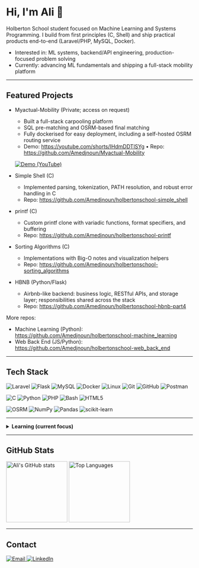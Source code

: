 # Hi, I'm Ali 👋
Holberton School student focused on Machine Learning and Systems Programming. I build from first principles (C, Shell) and ship practical products end-to-end (Laravel/PHP, MySQL, Docker).

- Interested in: ML systems, backend/API engineering, production-focused problem solving
- Currently: advancing ML fundamentals and shipping a full-stack mobility platform

---

## Featured Projects
- Myactual-Mobility (Private; access on request)
  - Built a full-stack carpooling platform
  - SQL pre-matching and OSRM-based final matching
  - Fully dockerised for easy deployment, including a self-hosted OSRM routing service
  - Demo: https://youtube.com/shorts/IHdmDDTlSYg • Repo: https://github.com/Amedjnoun/Myactual-Mobility

  [![Demo (YouTube)](https://img.youtube.com/vi/IHdmDDTlSYg/hqdefault.jpg)](https://youtube.com/shorts/IHdmDDTlSYg)

- Simple Shell (C)
  - Implemented parsing, tokenization, PATH resolution, and robust error handling in C
  - Repo: https://github.com/Amedjnoun/holbertonschool-simple_shell

- printf (C)
  - Custom printf clone with variadic functions, format specifiers, and buffering
  - Repo: https://github.com/Amedjnoun/holbertonschool-printf

- Sorting Algorithms (C)
  - Implementations with Big-O notes and visualization helpers
  - Repo: https://github.com/Amedjnoun/holbertonschool-sorting_algorithms

- HBNB (Python/Flask)
  - Airbnb-like backend: business logic, RESTful APIs, and storage layer; responsibilities shared across the stack
  - Repo: https://github.com/Amedjnoun/holbertonschool-hbnb-part4

More repos:
- Machine Learning (Python): https://github.com/Amedjnoun/holbertonschool-machine_learning
- Web Back End (JS/Python): https://github.com/Amedjnoun/holbertonschool-web_back_end

---

## Tech Stack

<p>
  <!-- Backend / Infra -->
  <img alt="Laravel" src="https://img.shields.io/badge/Laravel-FF2D20?logo=laravel&logoColor=white&style=flat-square" />
  <img alt="Flask" src="https://img.shields.io/badge/Flask-000000?logo=flask&logoColor=white&style=flat-square" />
  <img alt="MySQL" src="https://img.shields.io/badge/MySQL-4479A1?logo=mysql&logoColor=white&style=flat-square" />
  <img alt="Docker" src="https://img.shields.io/badge/Docker-2496ED?logo=docker&logoColor=white&style=flat-square" />
  <img alt="Linux" src="https://img.shields.io/badge/Linux-FCC624?logo=linux&logoColor=000&style=flat-square" />
  <img alt="Git" src="https://img.shields.io/badge/Git-F05032?logo=git&logoColor=white&style=flat-square" />
  <img alt="GitHub" src="https://img.shields.io/badge/GitHub-181717?logo=github&logoColor=white&style=flat-square" />
  <img alt="Postman" src="https://img.shields.io/badge/Postman-FF6C37?logo=postman&logoColor=white&style=flat-square" />
</p>
<p>
  <!-- Languages -->
  <img alt="C" src="https://img.shields.io/badge/C-00599C?logo=c&logoColor=white&style=flat-square" />
  <img alt="Python" src="https://img.shields.io/badge/Python-3776AB?logo=python&logoColor=white&style=flat-square" />
  <img alt="PHP" src="https://img.shields.io/badge/PHP-777BB4?logo=php&logoColor=white&style=flat-square" />
  <img alt="Bash" src="https://img.shields.io/badge/Bash-4EAA25?logo=gnubash&logoColor=white&style=flat-square" />
  <img alt="HTML5" src="https://img.shields.io/badge/HTML5-E34F26?logo=html5&logoColor=white&style=flat-square" />
</p>
<p>
  <!-- Mapping / ML -->
  <img alt="OSRM" src="https://img.shields.io/badge/OSRM-Routing-2C3E50?logo=openstreetmap&logoColor=white&style=flat-square" />
  <img alt="NumPy" src="https://img.shields.io/badge/NumPy-013243?logo=numpy&logoColor=white&style=flat-square" />
  <img alt="Pandas" src="https://img.shields.io/badge/Pandas-150458?logo=pandas&logoColor=white&style=flat-square" />
  <img alt="scikit-learn" src="https://img.shields.io/badge/scikit--learn-F7931E?logo=scikitlearn&logoColor=white&style=flat-square" />
</p>

---

<details>
<summary><b>Learning (current focus)</b></summary>

- Math for ML: linear/advanced linear algebra, probability
- ML methods: optimization, regularization, dimensionality reduction, clustering, CNNs, RNNs/sequence models, NLP, time series
- Pipeline: bias avoidance, Pandas, REST APIs, SQL/NoSQL, MapReduce/Hadoop, GCP

</details>

---

## GitHub Stats
<p>
  <img src="https://github-readme-stats.vercel.app/api?username=Amedjnoun&show_icons=true&count_private=true&include_all_commits=true&theme=transparent" alt="Ali's GitHub stats" height="165" />
  <img src="https://github-readme-stats.vercel.app/api/top-langs/?username=Amedjnoun&layout=compact&langs_count=8&hide=html,css,jupyter%20notebook,makefile&theme=transparent" alt="Top Languages" height="165" />
</p>

---

## Contact
<p>
  <a href="mailto:a.medjnoun@gmail.com">
    <img alt="Email" src="https://img.shields.io/badge/Email-a.medjnoun%40gmail.com-0078D4?logo=gmail&logoColor=white&style=flat-square">
  </a>
  <a href="https://www.linkedin.com/in/aliguirous/">
    <img alt="LinkedIn" src="https://img.shields.io/badge/LinkedIn-Ali%20Guirous-0A66C2?logo=linkedin&logoColor=white&style=flat-square">
  </a>
</p>
